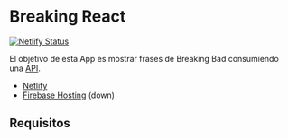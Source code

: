 # Breaking React

[![Netlify Status](https://api.netlify.com/api/v1/badges/42c4a4d0-5b27-42c1-a1f4-b4136c4100dc/deploy-status)](https://app.netlify.com/sites/agitated-spence-fe5db4/deploys)

El objetivo de esta App es mostrar frases de Breaking Bad consumiendo una [API](https://breaking-bad-quotes.herokuapp.com/v1/quotes). 

- [Netlify](https://agitated-spence-fe5db4.netlify.app)
- [Firebase Hosting](https://breaking-react-c9e7b.web.app/) (down)


## Requisitos

